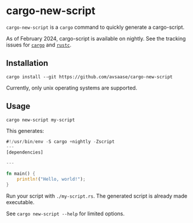 # cargo-new-script

`cargo-new-script` is a `cargo` command to quickly generate a cargo-script.

As of February 2024, cargo-script is available on nightly. See the tracking issues for [`cargo`](https://github.com/rust-lang/cargo/issues/12207) and [`rustc`](https://github.com/rust-lang/rfcs/pull/3503).

## Installation

```shell
cargo install --git https://github.com/avsaase/cargo-new-script
```

Currently, only unix operating systems are supported.

## Usage

```shell
cargo new-script my-script
```

This generates:

```rust
#!/usr/bin/env -S cargo +nightly -Zscript
---
[dependencies]

---

fn main() {
    println!("Hello, world!");
}
```

Run your script with `./my-script.rs`. The generated script is already made executable.

See `cargo new-script --help` for limited options.
